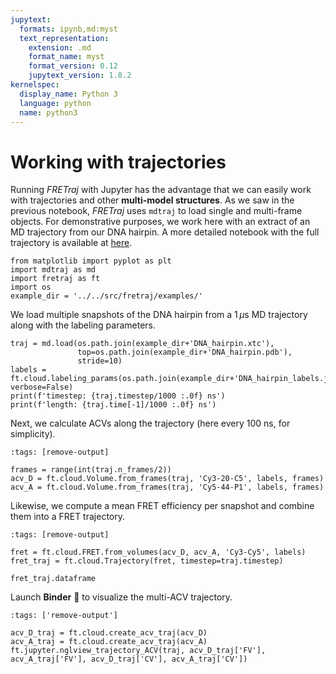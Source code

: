 ```yaml
---
jupytext:
  formats: ipynb,md:myst
  text_representation:
    extension: .md
    format_name: myst
    format_version: 0.12
    jupytext_version: 1.8.2
kernelspec:
  display_name: Python 3
  language: python
  name: python3
---
```


# Working with trajectories

Running *FRETraj* with Jupyter has the advantage that we can easily work with
trajectories and other **multi-model structures**. As we saw in the previous 
notebook, *FRETraj* uses `mdtraj` to load single and multi-frame objects. 
For demonstrative purposes, we work here with an extract of an MD trajectory 
from our DNA hairpin. A more detailed notebook with the full trajectory is 
available at [here](https://github.com/RNA-FRETools/FRETraj-demo).

```{code-cell} ipython3
from matplotlib import pyplot as plt
import mdtraj as md
import fretraj as ft
import os
example_dir = '../../src/fretraj/examples/'
```

We load multiple snapshots of the DNA hairpin from a 1$\,\mu$s MD trajectory along with the labeling parameters.

```{code-cell} ipython3
traj = md.load(os.path.join(example_dir+'DNA_hairpin.xtc'), 
               top=os.path.join(example_dir+'DNA_hairpin.pdb'),
               stride=10)
labels = ft.cloud.labeling_params(os.path.join(example_dir+'DNA_hairpin_labels.json'), verbose=False)
print(f'timestep: {traj.timestep/1000 :.0f} ns')
print(f'length: {traj.time[-1]/1000 :.0f} ns')
```

Next, we calculate ACVs along the trajectory (here every 100 ns, for simplicity).

```{code-cell} ipython3
:tags: [remove-output]

frames = range(int(traj.n_frames/2))
acv_D = ft.cloud.Volume.from_frames(traj, 'Cy3-20-C5', labels, frames)
acv_A = ft.cloud.Volume.from_frames(traj, 'Cy5-44-P1', labels, frames)
```

Likewise, we compute a mean FRET efficiency per snapshot and combine them into a FRET trajectory.

```{code-cell} ipython3
:tags: [remove-output]

fret = ft.cloud.FRET.from_volumes(acv_D, acv_A, 'Cy3-Cy5', labels)
fret_traj = ft.cloud.Trajectory(fret, timestep=traj.timestep)
```

```{code-cell} ipython3
fret_traj.dataframe
```

Launch **Binder** 🚀 to visualize the multi-ACV trajectory.

```{code-cell} ipython3
:tags: ['remove-output']

acv_D_traj = ft.cloud.create_acv_traj(acv_D)
acv_A_traj = ft.cloud.create_acv_traj(acv_A)
ft.jupyter.nglview_trajectory_ACV(traj, acv_D_traj['FV'], acv_A_traj['FV'], acv_D_traj['CV'], acv_A_traj['CV'])
```
